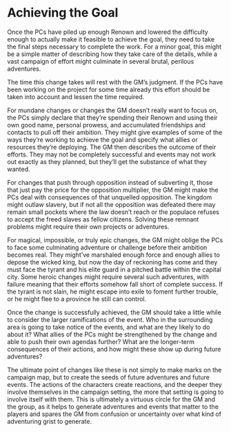 # Achieving the Goal

Once the PCs have piled up enough Renown and lowered the difficulty enough to actually make it feasible to achieve the goal, they
need to take the final steps necessary to complete the work. For a
minor goal, this might be a simple matter of describing how they take
care of the details, while a vast campaign of effort might culminate
in several brutal, perilous adventures.

The time this change takes will rest with the GM’s judgment. If the
PCs have been working on the project for some time already this effort
should be taken into account and lessen the time required.

For mundane changes or changes the GM doesn’t really want to
focus on, the PCs simply declare that they’re spending their Renown
and using their own good name, personal prowess, and accumulated
friendships and contacts to pull off their ambition. They might give
examples of some of the ways they’re working to achieve the goal
and specify what allies or resources they’re deploying. The GM then
describes the outcome of their efforts. They may not be completely
successful and events may not work out exactly as they planned, but
they’ll get the substance of what they wanted.

For changes that push through opposition instead of subverting it,
those that just pay the price for the opposition multiplier, the GM might
make the PCs deal with consequences of that unquelled opposition.
The kingdom might outlaw slavery, but if not all the opposition was
defeated there may remain small pockets where the law doesn’t reach
or the populace refuses to accept the freed slaves as fellow citizens.
Solving these remnant problems might require their own projects or
adventures.

For magical, impossible, or truly epic changes, the GM might
oblige the PCs to face some culminating adventure or challenge
before their ambition becomes real. They might’ve marshaled enough
force and enough allies to depose the wicked king, but now the day of
reckoning has come and they must face the tyrant and his elite guard
in a pitched battle within the capital city. Some heroic changes might
require several such adventures, with failure meaning that their efforts
somehow fall short of complete success. If the tyrant is not slain, he
might escape into exile to foment further trouble, or he might flee to
a province he still can control.

Once the change is successfully achieved, the GM should take a
little while to consider the larger ramifications of the event. Who in the
surrounding area is going to take notice of the events, and what are
they likely to do about it? What allies of the PCs might be strengthened
by the change and able to push their own agendas further? What
are the longer-term consequences of their actions, and how might
these show up during future adventures?

The ultimate point of changes like these is not simply to make marks
on the campaign map, but to create the seeds of future adventures and
future events. The actions of the characters create reactions, and the
deeper they involve themselves in the campaign setting, the more that
setting is going to involve itself with them. This is ultimately a virtuous
circle for the GM and the group, as it helps to generate adventures
and events that matter to the players and spares the GM from confusion or uncertainty over what kind of adventuring grist to generate.
